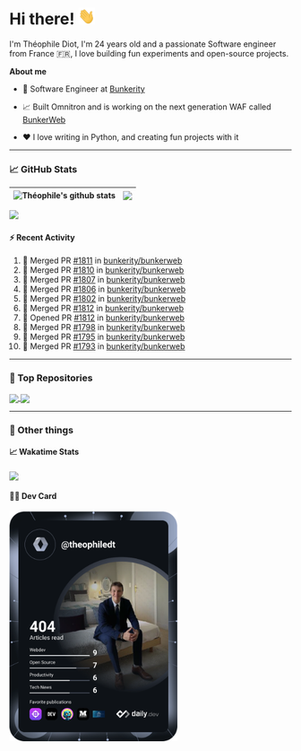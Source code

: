 # Hi there! <img src="./wave.gif" width="30px" height="30px" />

I'm Théophile Diot, I'm 24 years old and a passionate Software engineer from France 🇫🇷, I love building fun experiments and open-source projects.

**About me**

- 💼 Software Engineer at [Bunkerity](https://www.bunkerity.com/)

- 📈 Built Omnitron and is working on the next generation WAF called [BunkerWeb](https://www.bunkerweb.io)

- ❤️ I love writing in Python, and creating fun projects with it

---

### 📈 GitHub Stats

| <img align="center" src="https://github-readme-stats.vercel.app/api?username=TheophileDiot&show_icons=true&include_all_commits=true&theme=algolia&hide_border=true&rank_icon=github" alt="Théophile's github stats" /> | <img align="center" src="https://github-readme-stats.vercel.app/api/top-langs/?username=TheophileDiot&layout=compact&theme=algolia&hide_border=true" /> |
| ---------------------------------------------------------------------------------------------------------------------------------------------------------------------------------------------------------------------- | ------------------------------------------------------------------------------------------------------------------------------------------------------- |

![](https://github-readme-activity-graph.vercel.app/graph?username=TheophileDiot&theme=tokyo-night)

#### :zap: Recent Activity

<!--START_SECTION:activity-->
1. 🎉 Merged PR [#1811](https://github.com/bunkerity/bunkerweb/pull/1811) in [bunkerity/bunkerweb](https://github.com/bunkerity/bunkerweb)
2. 🎉 Merged PR [#1810](https://github.com/bunkerity/bunkerweb/pull/1810) in [bunkerity/bunkerweb](https://github.com/bunkerity/bunkerweb)
3. 🎉 Merged PR [#1807](https://github.com/bunkerity/bunkerweb/pull/1807) in [bunkerity/bunkerweb](https://github.com/bunkerity/bunkerweb)
4. 🎉 Merged PR [#1806](https://github.com/bunkerity/bunkerweb/pull/1806) in [bunkerity/bunkerweb](https://github.com/bunkerity/bunkerweb)
5. 🎉 Merged PR [#1802](https://github.com/bunkerity/bunkerweb/pull/1802) in [bunkerity/bunkerweb](https://github.com/bunkerity/bunkerweb)
6. 🎉 Merged PR [#1812](https://github.com/bunkerity/bunkerweb/pull/1812) in [bunkerity/bunkerweb](https://github.com/bunkerity/bunkerweb)
7. 💪 Opened PR [#1812](https://github.com/bunkerity/bunkerweb/pull/1812) in [bunkerity/bunkerweb](https://github.com/bunkerity/bunkerweb)
8. 🎉 Merged PR [#1798](https://github.com/bunkerity/bunkerweb/pull/1798) in [bunkerity/bunkerweb](https://github.com/bunkerity/bunkerweb)
9. 🎉 Merged PR [#1795](https://github.com/bunkerity/bunkerweb/pull/1795) in [bunkerity/bunkerweb](https://github.com/bunkerity/bunkerweb)
10. 🎉 Merged PR [#1793](https://github.com/bunkerity/bunkerweb/pull/1793) in [bunkerity/bunkerweb](https://github.com/bunkerity/bunkerweb)
<!--END_SECTION:activity-->

---

### 🔧 Top Repositories

<a href="https://github.com/bunkerity/bunkerweb">
  <img align="center" src="https://github-readme-stats.vercel.app/api/pin/?username=Bunkerity&repo=bunkerweb&theme=algolia" />
</a>
<a href="https://github.com/TheophileDiot/Omnitron">
  <img align="center" src="https://github-readme-stats.vercel.app/api/pin/?username=TheophileDiot&repo=Omnitron&theme=algolia" />
</a>

---

### 🎉 Other things

#### 📈 Wakatime Stats

<a href="https://wakatime.com/@theophile_bunkerity">
  <img align="center" src="https://github-readme-stats.vercel.app/api/wakatime?username=3aa5ce41-c253-43d9-8441-a721e446a45f&layout=compact&theme=algolia" />
</a>

#### 👨‍💻 Dev Card

<a href="https://app.daily.dev/TheophileDt">
  <img src="./devcard.svg" width="300" alt="Théophile Diot's Dev Card"/>
</a>
